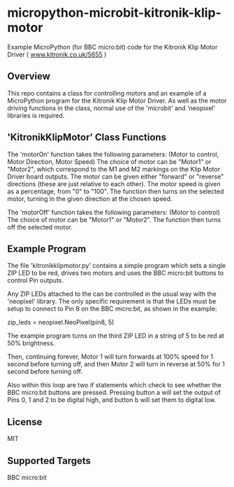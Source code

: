 # micropython-microbit-kitronik-klip-motor
Example MicroPython (for BBC micro:bit) code for the Kitronik Klip Motor Driver ( www.kitronik.co.uk/5655 )

## Overview

This repo contains a class for controlling motors and an example of a MicroPython program for the Kitronik Klip Motor Driver.
As well as the motor driving functions in the class, normal use of the 'microbit' and 'neopixel' libraries is required.

## 'KitronikKlipMotor' Class Functions

The 'motorOn' function takes the following parameters:
	(Motor to control, Motor Direction, Motor Speed)
The choice of motor can be "Motor1" or "Motor2", which correspond to the M1 and M2 markings on the Klip Motor Driver board outputs.
The motor can be given either "forward" or "reverse" directions (these are just relative to each other).
The motor speed is given as a percentage, from "0" to "100".
The function then turns on the selected motor, turning in the given direction at the chosen speed.

The 'motorOff' function takes the following parameters:
	(Motor to control)
The choice of motor can be "Motor1" or "Motor2".
The function then turns off the selected motor.

## Example Program

The file 'kitronikklipmotor.py' contains a simple program which sets a single ZIP LED to be red, drives two motors
and uses the BBC micro:bit buttons to control Pin outputs.

Any ZIP LEDs attached to the can be controlled in the usual way with the 'neopixel' library.
The only specific requirement is that the LEDs must be setup to connect to Pin 8 on the BBC micro:bit, as shown in the example:

zip_leds = neopixel.NeoPixel(pin8, 5)

The example program turns on the third ZIP LED in a string of 5 to be red at 50% brightness.

Then, continuing forever, Motor 1 will turn forwards at 100% speed for 1 second before turning off, 
and then Motor 2 will turn in reverse at 50% for 1 second before turning off.

Also within this loop are two if statements which check to see whether the BBC micro:bit buttons are pressed.
Pressing button a will set the output of Pins 0, 1 and 2 to be digital high, and button b will set them to digital low.

## License

MIT

## Supported Targets

BBC micro:bit
